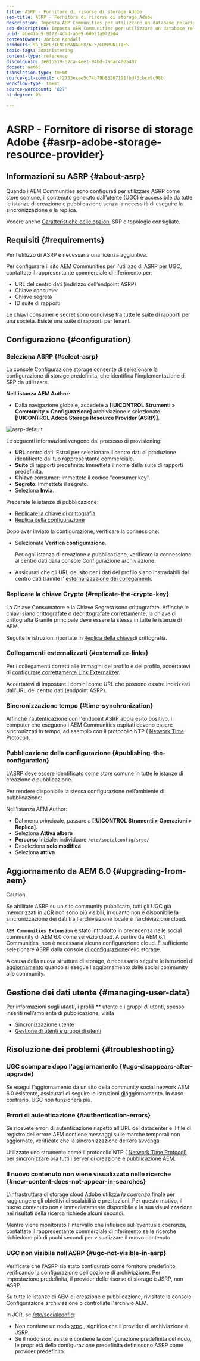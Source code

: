 ```yaml
---
title: ASRP - Fornitore di risorse di storage Adobe
seo-title: ASRP - Fornitore di risorse di storage Adobe
description: Imposta AEM Communities per utilizzare un database relazionale come store comune
seo-description: Imposta AEM Communities per utilizzare un database relazionale come store comune
uuid: abe47ad9-9f72-4dad-a5e9-6d621a9722d4
contentOwner: Janice Kendall
products: SG_EXPERIENCEMANAGER/6.5/COMMUNITIES
topic-tags: administering
content-type: reference
discoiquuid: 3e81b519-57ca-4ee1-94bd-7adac4605407
docset: aem65
translation-type: tm+mt
source-git-commit: cf2733ecee5c74b79b85267191fbdf3cbce9c98b
workflow-type: tm+mt
source-wordcount: '827'
ht-degree: 0%

---
```



# ASRP - Fornitore di risorse di storage Adobe {#asrp-adobe-storage-resource-provider}

## Informazioni su ASRP {#about-asrp}

Quando i AEM Communities sono configurati per utilizzare ASRP come store comune, il contenuto generato dall’utente (UGC) è accessibile da tutte le istanze di creazione e pubblicazione senza la necessità di eseguire la sincronizzazione e la replica.

Vedere anche [Caratteristiche delle opzioni](/help/communities/working-with-srp.md#characteristics-of-srp-options) SRP e topologie [](/help/communities/topologies.md)consigliate.

## Requisiti {#requirements}

Per l’utilizzo di ASRP è necessaria una licenza aggiuntiva.

Per configurare il sito AEM Communities per l&#39;utilizzo di ASRP per UGC, contattate il rappresentante commerciale di riferimento per:

* URL del centro dati (indirizzo dell’endpoint ASRP)
* Chiave consumer
* Chiave segreta
* ID suite di rapporti

Le chiavi consumer e secret sono condivise tra tutte le suite di rapporti per una società. Esiste una suite di rapporti per tenant.

## Configurazione {#configuration}

### Seleziona ASRP {#select-asrp}

La console [Configurazione](/help/communities/srp-config.md) storage consente di selezionare la configurazione di storage predefinita, che identifica l&#39;implementazione di SRP da utilizzare.

**Nell&#39;istanza AEM Author:**

* Dalla navigazione globale, accedete a **[!UICONTROL Strumenti > Community > Configurazione]** archiviazione e selezionate **[!UICONTROL Adobe Storage Resource Provider (ASRP)]**.

![asrp-default](assets/asrp-default.png)

Le seguenti informazioni vengono dal processo di provisioning:

* **URL** centro dati: Estrai per selezionare il centro dati di produzione identificato dal tuo rappresentante commerciale.
* **Suite** di rapporti predefinita: Immettete il nome della suite di rapporti predefinita.
* **Chiave** consumer: Immettete il codice &quot;consumer key&quot;.
* **Segreto**: Immettete il segreto.
* Seleziona **Invia**.

Preparate le istanze di pubblicazione:

* [Replicare la chiave di crittografia](#replicate-the-crypto-key)
* [Replica della configurazione](#publishing-the-configuration)

Dopo aver inviato la configurazione, verificare la connessione:

* Selezionate **Verifica configurazione**.

   Per ogni istanza di creazione e pubblicazione, verificare la connessione al centro dati dalla console Configurazione archiviazione.

* Assicurati che gli URL del sito per i dati del profilo siano instradabili dal centro dati tramite l&#39; [esternalizzazione dei collegamenti](#externalize-links).

### Replicare la chiave Crypto {#replicate-the-crypto-key}

La Chiave Consumatore e la Chiave Segreta sono crittografate. Affinché le chiavi siano crittografate o decrittografate correttamente, la chiave di crittografia Granite principale deve essere la stessa in tutte le istanze di AEM.

Seguite le istruzioni riportate in [Replica della chiave](/help/communities/deploy-communities.md#replicate-the-crypto-key)di crittografia.

### Collegamenti esternalizzati {#externalize-links}

Per i collegamenti corretti alle immagini del profilo e del profilo, accertatevi di [configurare correttamente Link Externalizer](/help/sites-developing/externalizer.md).

Accertatevi di impostare i domini come URL che possono essere indirizzati dall’URL del centro dati (endpoint ASRP).

### Sincronizzazione tempo {#time-synchronization}

Affinché l&#39;autenticazione con l&#39;endpoint ASRP abbia esito positivo, i computer che eseguono i AEM Communities ospitati devono essere sincronizzati in tempo, ad esempio con il protocollo NTP ( [Network Time Protocol)](https://www.ntp.org/).

### Pubblicazione della configurazione {#publishing-the-configuration}

L’ASRP deve essere identificato come store comune in tutte le istanze di creazione e pubblicazione.

Per rendere disponibile la stessa configurazione nell’ambiente di pubblicazione:

Nell&#39;istanza AEM Author:

* Dal menu principale, passare a **[!UICONTROL Strumenti > Operazioni > Replica]**.
* Seleziona **Attiva albero**
* **Percorso** iniziale: individuare `/etc/socialconfig/srpc/`
* Deseleziona **solo modifica**
* Seleziona **attiva**

## Aggiornamento da AEM 6.0 {#upgrading-from-aem}

>[!CAUTION]
>
>Se abilitate ASRP su un sito community pubblicato, tutti gli UGC già memorizzati in [JCR](/help/communities/jsrp.md) non sono più visibili, in quanto non è disponibile la sincronizzazione dei dati tra l&#39;archiviazione locale e l&#39;archiviazione cloud.

**`AEM Communities Extension`** è stato introdotto in precedenza nelle social community di AEM 6.0 come servizio cloud. A partire da AEM 6.1 Communities, non è necessaria alcuna configurazione cloud. È sufficiente selezionare ASRP dalla console [di configurazione](/help/communities/srp-config.md)dello storage.

A causa della nuova struttura di storage, è necessario seguire le istruzioni di [aggiornamento](/help/communities/upgrade.md#adobe-cloud-storage) quando si esegue l&#39;aggiornamento dalle social community alle community.

## Gestione dei dati utente {#managing-user-data}

Per informazioni sugli *utenti*, i profili ** utente e i gruppi *di* utenti, spesso inseriti nell’ambiente di pubblicazione, visita

* [Sincronizzazione utente](/help/communities/sync.md)
* [Gestione di utenti e gruppi di utenti](/help/communities/users.md)

## Risoluzione dei problemi {#troubleshooting}

### UGC scompare dopo l&#39;aggiornamento {#ugc-disappears-after-upgrade}

Se esegui l’aggiornamento da un sito della community social network AEM 6.0 esistente, assicurati di seguire le istruzioni [di](/help/communities/upgrade.md#adobe-cloud-storage)aggiornamento. In caso contrario, UGC non funzionerà più.

### Errori di autenticazione {#authentication-errors}

Se ricevete errori di autenticazione rispetto all’URL del datacenter e il file di registro dell’errore AEM contiene messaggi sulle marche temporali non aggiornate, verificate che la sincronizzazione dell’ora avvenga.

Utilizzate uno strumento come il protocollo NTP ( [Network Time Protocol)](https://www.ntp.org/) per sincronizzare ora tutti i server di creazione e pubblicazione AEM.

### Il nuovo contenuto non viene visualizzato nelle ricerche {#new-content-does-not-appear-in-searches}

L&#39;infrastruttura di storage cloud Adobe utilizza *la coerenza* finale per raggiungere gli obiettivi di scalabilità e prestazioni. Per questo motivo, il nuovo contenuto non è immediatamente disponibile e la sua visualizzazione nei risultati della ricerca richiede alcuni secondi.

Mentre viene monitorato l’intervallo che influisce sull’eventuale coerenza, contattate il rappresentante commerciale di riferimento se le ricerche richiedono più di pochi secondi per visualizzare il nuovo contenuto.

### UGC non visibile nell’ASRP {#ugc-not-visible-in-asrp}

Verificate che l&#39;ASRP sia stato configurato come fornitore predefinito, verificando la configurazione dell&#39;opzione di archiviazione. Per impostazione predefinita, il provider delle risorse di storage è JSRP, non ASRP.

Su tutte le istanze di AEM di creazione e pubblicazione, rivisitate la console Configurazione archiviazione o controllate l&#39;archivio AEM.

In JCR, se [/etc/socialconfig](https://localhost:4502/crx/de/index.jsp#/etc/socialconfig/):

* Non contiene un nodo [srpc](https://localhost:4502/crx/de/index.jsp#/etc/socialconfig/srpc) , significa che il provider di archiviazione è JSRP.
* Se il nodo srpc esiste e contiene la configurazione [](https://localhost:4502/crx/de/index.jsp#/etc/socialconfig/srpc/defaultconfiguration)predefinita del nodo, le proprietà della configurazione predefinita definiscono ASRP come provider predefinito.

